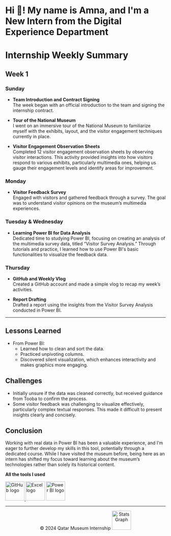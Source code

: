 # Hi 👋! My name is Amna, and I'm a New Intern from the Digital Experience Department

# Internship Weekly Summary

## Week 1

### Sunday
- **Team Introduction and Contract Signing**  
  The week began with an official introduction to the team and signing the internship contract.

- **Tour of the National Museum**  
  I went on an immersive tour of the National Museum to familiarize myself with the exhibits, layout, and the visitor engagement techniques currently in place.

- **Visitor Engagement Observation Sheets**  
  Completed 12 visitor engagement observation sheets by observing visitor interactions. This activity provided insights into how visitors respond to various exhibits, particularly multimedia ones, helping us gauge their engagement levels and identify areas for improvement.

### Monday
- **Visitor Feedback Survey**  
  Engaged with visitors and gathered feedback through a survey. The goal was to understand visitor opinions on the museum’s multimedia experiences.

### Tuesday & Wednesday
- **Learning Power BI for Data Analysis**  
  Dedicated time to studying Power BI, focusing on creating an analysis of the multimedia survey data, titled “Visitor Survey Analysis.” Through tutorials and practice, I learned how to use Power BI's basic functionalities to visualize the feedback data.

### Thursday
- **GitHub and Weekly Vlog**  
  Created a GitHub account and made a simple vlog to recap my week’s activities.

- **Report Drafting**  
  Drafted a report using the insights from the Visitor Survey Analysis conducted in Power BI.

---

## Lessons Learned
- From Power BI:
  - Learned how to clean and sort the data.
  - Practiced unpivoting columns.
  - Discovered silent visualization, which enhances interactivity and makes graphics more engaging.

## Challenges
- Initially unsure if the data was cleaned correctly, but received guidance from Tooba to confirm the process.
- Some visitor feedback was challenging to visualize effectively, particularly complex textual responses. This made it difficult to present insights clearly and concisely.

## Conclusion
Working with real data in Power BI has been a valuable experience, and I’m eager to further develop my skills in this tool, potentially through a dedicated course. While I have visited the museum before, being here as an intern has shifted my focus toward learning about the museum’s technologies rather than solely its historical content.

**All the tools I used**
<p align="left">
  <a href="https://github.com/your-username" target="_blank">
    <img src="https://cdn-icons-png.flaticon.com/512/25/25231.png" height="60" alt="GitHub logo" />
  </a>
  <img src="https://img.icons8.com/color/48/000000/microsoft-excel-2019.png" height="60" alt="Excel logo" />
  <img src="https://img.icons8.com/color/48/000000/power-bi.png" height="60" alt="Power BI logo" />
</p>

---

<p align="center">
  &copy; 2024 Qatar Museum Internship
  <img src="https://www.qna.org.qa/en/News-Area/News/2024-08/07/qnacdn.azureedge.net/-/media/Project/QNA/QNAImages/2024-08/01/qna_mtahef_1_8_2024.jpg?h=630&la=en&w=840&modified=20240801180243" height="60" alt="Stats Graph" />
  <a href="https://github.com/your-username" target="_blank">
  </a>
</p>
